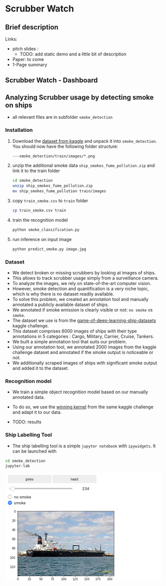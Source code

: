 # Scrubber Watch



## Brief description


Links:
* pitch slides : 
    * TODO: add static demo and a little bit of description
* Paper: to come
* 1-Page summary 


## Scrubber Watch - Dashboard



## Analyzing Scrubber usage by detecting smoke on ships

* all relevant files are in subfolder `smoke_detection`

### Installation

1. Download the [dataset from kaggle](https://www.kaggle.com/arpitjain007/game-of-deep-learning-ship-datasets/) and unpack it into `smoke_detection`. 
You should now have the following folder structure:
    ```bash
    ---smoke_detection/train/images/*.png
    ```

2. unzip the additional smoke data `ship_smokes_fume_pollution.zip` and link it to the train folder
    ```bash
    cd smoke_detection
    unzip ship_smokes_fume_pollution.zip
    mv ship_smokes_fume_pollution train/images
    ```

2. copy `train_smoke.csv` to `train` folder
    ```bash
    cp train_smoke.csv train
    ```

3. train the recognition model
    ```bash
    python smoke_classification.py
    ```

4. run inference on input image
    ```bash
    python predict_smoke.py image.jpg
    ```

### Dataset

* We detect broken or missing scrubbers by looking at images of ships.
* This allows to track scrubber usage simply from a surveillance camera.
* To analyze the images, we rely on state-of-the-art computer vision. 
* However, smoke detection and quantification is a very niche topic, which is why there is no dataset readily available.
* To solve this problem, we created an annotation tool and manually annotated a publicly available dataset of ships.
* We annotated if smoke emission is clearly visible or not: `no smoke` vs `smoke`.
* The dataset we use is from the [game-of-deep-learning-ship-datasets](https://www.kaggle.com/arpitjain007/game-of-deep-learning-ship-datasets) kaggle challenge.
* This dataset comprises 6000 images of ships with their type annotations in 5 categories : Cargo, Military, Carrier, Cruise, Tankers. 
* We built a simple annotation tool that suits our problem. 
* Using our annotation tool, we annotated 2000 images from the kaggle challenge dataset and annotated if the smoke output is noticeable or not. 
* We additionally scraped images of ships with significant smoke output and added it to the dataset.


### Recognition model

* We train a simple object recognition model based on our manually annotated data.
* To do so, we use the [winning kernel](https://www.kaggle.com/sandeeppat/ship-classification-top-3-5-kernel) from the same kaggle challenge and adapt it to our data.


* TODO: results



### Ship Labelling Tool

* The ship labelling tool is a simple `jupyter notebook` with `ipywidgets`. It can be launched with
```bash
cd smoke_detection
jupyter-lab
```

![annotation tool demo](assets/annotation_tool.png "Our self-build annotation tool.")

